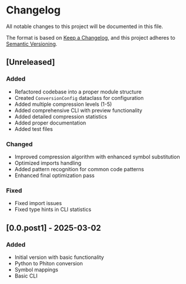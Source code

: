 # Changelog

All notable changes to this project will be documented in this file.

The format is based on [Keep a Changelog](https://keepachangelog.com/en/1.0.0/),
and this project adheres to [Semantic Versioning](https://semver.org/spec/v2.0.0.html).

## [Unreleased]

### Added

- Refactored codebase into a proper module structure
- Created `ConversionConfig` dataclass for configuration
- Added multiple compression levels (1-5)
- Added comprehensive CLI with preview functionality
- Added detailed compression statistics
- Added proper documentation
- Added test files

### Changed

- Improved compression algorithm with enhanced symbol substitution
- Optimized imports handling
- Added pattern recognition for common code patterns
- Enhanced final optimization pass

### Fixed

- Fixed import issues
- Fixed type hints in CLI statistics

## [0.0.post1] - 2025-03-02

### Added

- Initial version with basic functionality
- Python to Phiton conversion
- Symbol mappings
- Basic CLI 
